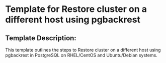 # Template for Restore cluster on a different host using pgbackrest

## Template Description: ##
This template outlines the steps to Restore cluster on a different host using pgbackrest in PostgreSQL on RHEL/CentOS and Ubuntu/Debian systems.




